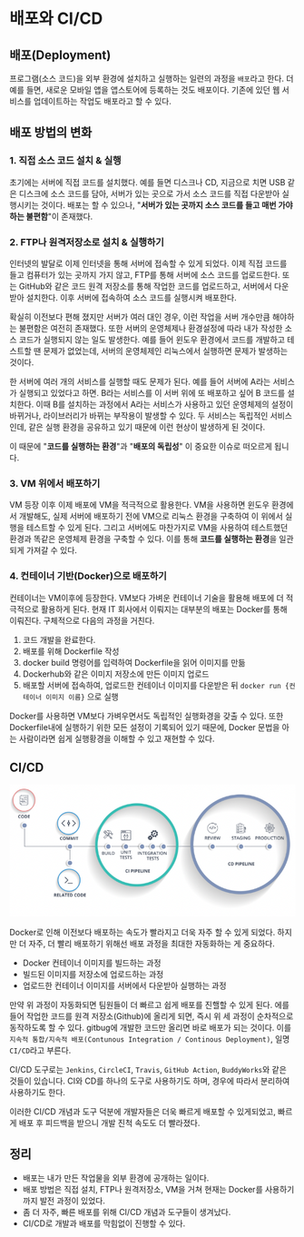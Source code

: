 # 배포와 CI/CD

## 배포(Deployment)



프로그램(소스 코드)을 외부 환경에 설치하고 실행하는 일련의 과정을 `배포`라고 한다. 더 예를 들면, 새로운 모바일 앱을 앱스토어에 등록하는 것도 배포이다. 기존에 있던 웹 서비스를 업데이트하는 작업도 배포라고 할 수 있다. 



## 배포 방법의 변화

### 1. 직접 소스 코드 설치 & 실행

초기에는 서버에 직접 코드를 설치했다. 예를 들면 디스크나 CD, 지금으로 치면 USB 같은 디스크에 소스 코드를 담아, 서버가 있는 곳으로 가서 소스 코드를 직접 다운받아 실행시키는 것이다. 배포는 할 수 있으나, "**서버가 있는 곳까지 소스 코드를 들고 매번 가야 하는 불편함**"이 존재했다.

### 2. FTP나 원격저장소로 설치 & 실행하기

인터넷의 발달로 이제 인터넷을 통해 서버에 접속할 수 있게 되었다. 이제 직접 코드를 들고 컴퓨터가 있는 곳까지 가지 않고, FTP를 통해 서버에 소스 코드를 업로드한다. 또는 GitHub와 같은 코드 원격 저장소를 통해 작업한 코드를 업로드하고, 서버에서 다운받아 설치한다. 이후 서버에 접속하여 소스 코드를 실행시켜 배포한다. 

확실히 이전보다 편해 졌지만 서버가 여러 대인 경우, 이런 작업을 서버 개수만큼 해야하는 불편함은 여전히 존재했다. 또한 서버의 운영체제나 환경설정에 따라 내가 작성한 소스 코드가 실행되지 않는 일도 발생한다. 예를 들어 윈도우 환경에서 코드를 개발하고 테스트할 땐 문제가 없었는데, 서버의 운영체제인 리눅스에서 실행하면 문제가 발생하는 것이다.

한 서버에 여러 개의 서비스를 실행할 때도 문제가 된다. 예를 들어 서버에 A라는 서비스가 실행되고 있었다고 하면. B라는 서비스를 이 서버 위에 또 배포하고 싶어 B 코드를 설치한다. 이때 B를 설치하는 과정에서 A라는 서비스가 사용하고 있던 운영체제의 설정이 바뀌거나, 라이브러리가 바뀌는 부작용이 발생할 수 있다. 두 서비스는 독립적인 서비스인데, 같은 실행 환경을 공유하고 있기 때문에 이런 현상이 발생하게 된 것이다.

이 때문에 "**코드를 실행하는 환경**"과 "**배포의 독립성**" 이 중요한 이슈로 떠오르게 됩니다.



### 3. VM 위에서 배포하기

VM 등장 이후 이제 배포에 VM을 적극적으로 활용한다.  VM을 사용하면 윈도우 환경에서 개발해도, 실제 서버에 배포하기 전에 VM으로 리눅스 환경을 구축하여 이 위에서 실행을 테스트할 수 있게 된다. 그리고 서버에도 마찬가지로 VM을 사용하여 테스트했던 환경과 똑같은 운영체제 환경을 구축할 수 있다. 이를 통해 **코드를 실행하는 환경**을 일관되게 가져갈 수 있다.  



### 4. 컨테이너 기반(Docker)으로 배포하기

컨테이너는 VM이후에 등장한다. VM보다 가벼운 컨테이너 기술을 활용해 배포에 더 적극적으로 활용하게 된다. 현재 IT 회사에서 이뤄지는 대부분의 배포는 Docker를 통해 이뤄진다. 구체적으로 다음의 과정을 거친다.

1. 코드 개발을 완료한다.
2. 배포를 위해 Dockerfile 작성
3. docker build 명령어를 입력하여 Dockerfile을 읽어 이미지를 만듦
4. Dockerhub와 같은 이미지 저장소에 만든 이미지 업로드
5. 배포할 서버에 접속하여, 업로드한 컨테이너 이미지를 다운받은 뒤 `docker run {컨테이너 이미지 이름}` 으로 실행



Docker를 사용하면 VM보다 가벼우면서도 독립적인 실행화경을 갖출 수 있다. 또한 Dockerfile내에 실행하기 위한 모든 설정이 기록되어 있기 때문에,   Docker 문법을 아는 사람이라면 쉽게 실행황경을 이해할 수 있고 재현할 수 있다. 





## CI/CD

![CI/CD](images/img12.png)

Docker로 인해 이전보다 배포하는 속도가 빨라지고 더욱 자주 할 수 있게 되었다. 하지만 더 자주, 더 빨리 배포하기 위해선 배포 과정을 최대한 자동화하는 게 중요하다. 

- Docker 컨테이너 이미지를 빌드하는 과정
- 빌드된 이미지를 저장소에 업로드하는 과정
- 업로드한 컨테이너 이미지를 서버에서 다운받아 실행하는 과정

만약 위 과정이 자동화되면 팀원들이 더 빠르고 쉽게 배포를 진핼할 수 있게 된다. 에를 들어 작업한 코드를 원격 저장소(Github)에 올리게 되면, 즉시 위 세 과정이 순차적으로 동작하도록 할 수 있다. gitbug에 개발한 코드만 올리면 바로 배포가 되는 것이다. 이를 `지속적 통합/지속적 배포(Contunous Integration / Continous Deployment)`, 일명 `CI/CD`라고 부른다.  



CI/CD 도구로는 `Jenkins`, `CircleCI`, `Travis`, `GitHub Action`, `BuddyWorks`와 같은 것들이 있습니다. CI와 CD를 하나의 도구로 사용하기도 하며, 경우에 따라서 분리하여 사용하기도 한다.

이러한 CI/CD 개념과 도구 덕분에 개발자들은 더욱 빠르게 배포할 수 있게되었고, 빠르게 배포 후 피드백을 받으니 개발 진척 속도도 더 빨라졌다.



## 정리 

- 배포는 내가 만든 작업물을 외부 환경에 공개하는 일이다.
- 배포 방법은 직접 설치, FTP나 원격저장소, VM을 거쳐 현재는 Docker를 사용하기까지 발전 과정이 있었다.
- 좀 더 자주, 빠른 배포를 위해 CI/CD 개념과 도구들이 생겨났다.
- CI/CD로 개발과 배포를 막힘없이 진행할 수 있다.  